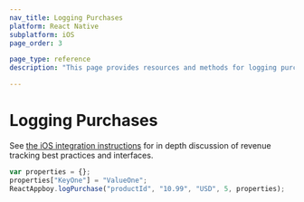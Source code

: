 ```yaml
---
nav_title: Logging Purchases
platform: React Native
subplatform: iOS
page_order: 3

page_type: reference
description: "This page provides resources and methods for logging purchases for your iOS app running React Native."

---
```


# Logging Purchases

See [the iOS integration instructions][1] for in depth discussion of revenue tracking best practices and interfaces.

```javascript
var properties = {};
properties["KeyOne"] = "ValueOne";
ReactAppboy.logPurchase("productId", "10.99", "USD", 5, properties);
```

[1]: {{site.baseurl}}/developer_guide/platform_integration_guides/ios/analytics/logging_purchases/
